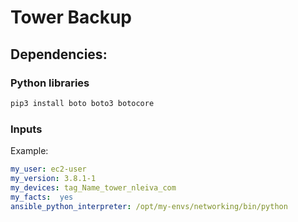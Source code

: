# Tower Backup

## Dependencies:

### Python libraries

```bash
pip3 install boto boto3 botocore
```

### Inputs

Example:

```yaml
my_user: ec2-user
my_version: 3.8.1-1
my_devices: tag_Name_tower_nleiva_com
my_facts:  yes
ansible_python_interpreter: /opt/my-envs/networking/bin/python
```